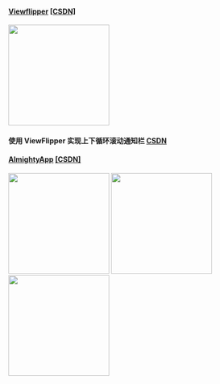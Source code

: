 #### [Viewflipper](https://github.com/prince70/Viewflipper) [[CSDN]](https://blog.csdn.net/prince70/article/details/80678885)  
<img src="https://img-blog.csdn.net/20180613141704756?watermark/2/text/aHR0cHM6Ly9ibG9nLmNzZG4ubmV0L3ByaW5jZTcw/font/5a6L5L2T/fontsize/400/fill/I0JBQkFCMA==/dissolve/70" width="200px" height="auto"/>


#### 使用 ViewFlipper 实现上下循环滚动通知栏  [CSDN](https://blog.csdn.net/yuxin1100/article/details/51644250)  

#### [AlmightyApp](https://github.com/GavinDon/AlmightyApp/) [[CSDN]](https://blog.csdn.net/li530893850/article/details/70174466) 

<img src="https://img-blog.csdn.net/20160612095512990" width="200px" height="auto"/>
<img src="https://img-blog.csdn.net/20160612095706257" width="200px" height="auto"/>
<img src="https://img-blog.csdn.net/20170414173016581?watermark/2/text/aHR0cDovL2Jsb2cuY3Nkbi5uZXQvbGk1MzA4OTM4NTA=/font/5a6L5L2T/fontsize/400/fill/I0JBQkFCMA==/dissolve/70/gravity/SouthEast" width="200px" height="auto"/>



